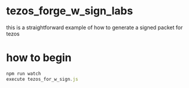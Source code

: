 # tezos_forge_w_sign_labs
this is a  straightforward example of how to generate a signed  packet for tezos 

# how to begin
 
```javascript
npm run watch 
execute tezos_for_w_sign.js
```
